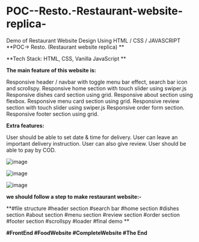 # POC--Resto.-Restaurant-website-replica-
Demo of Restaurant Website Design Using HTML / CSS / JAVASCRIPT
**POC->  Resto. (Restaurant website replica) 
**
 

**Tech Stack: HTML, CSS, Vanilla JavaScript **

 

**The main feature of this website is:** 

Responsive header / navbar with toggle menu bar effect, search bar icon and scrollspy. 
Responsive home section with touch slider using swiper.js 
Responsive dishes card section using grid. 
Responsive about section using flexbox. 
Responsive menu card section using grid. 
Responsive review section with touch slider using swiper.js 
Responsive order form section. 
Responsive footer section using grid. 
 

**Extra features:** 

User should be able to set date & time for delivery. 
User can leave an important delivery instruction. 
User can also give review. 
User should be able to pay by COD. 



 ![image](https://user-images.githubusercontent.com/70899475/156320581-ece9e04a-9d30-408a-891b-4b37bfc7cd47.png)
 
 ![image](https://user-images.githubusercontent.com/70899475/156368977-33dcec2f-bf11-4ba9-bc19-2a6173e3e6c5.png)

 ![image](https://user-images.githubusercontent.com/70899475/156369197-bdacca12-4e9a-472c-9eec-4426574d399b.png)



**we should follow a step to make restaurant website:-**

**#file structure
#header section
#search bar
#home section
#dishes section
#about section
#menu section
#review section
#order section
#footer section
#scrollspy
#loader
#final demo
**



**#FrontEnd
#FoodWebsite
#CompleteWebsite
#The End**

